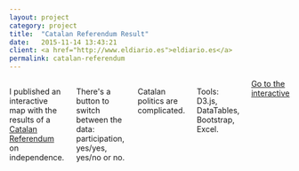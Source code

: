 ```yaml
---
layout: project
category: project
title:  "Catalan Referendum Result"
date:   2015-11-14 13:43:21
client: <a href="http://www.eldiario.es">eldiario.es</a>
permalink: catalan-referendum
---
```

<div class="row m-b-4">
    <div class="six columns">
        <p>I published an interactive map with the results of a <a href="https://en.wikipedia.org/wiki/Catalan_self-determination_referendum,_2014">Catalan Referendum</a> on independence.</p>
        <p>There's a button to switch between the data: participation, yes/yes, yes/no or no.</p>
        <p>Catalan politics are complicated.</p>
        <p class="u-italic">Tools: D3.js, DataTables, Bootstrap, Excel.</p>
        <a class="button btn-primary" href="http://www.eldiario.es/catalunya/politica/MAPA-resultados-municipio-9n_0_324418285.html">Go to the interactive</a>
    </div>
    <div class="six columns">
        <img class="img-responsive" data-src="/images/projects/catalan-referendum_1.png" />
    </div>
</div>
<div class="row">
    <img class="img-responsive" data-src="/images/projects/catalan-referendum_2.png" />
</div>
